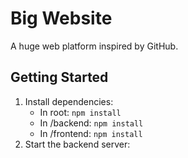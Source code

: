 # Big Website

A huge web platform inspired by GitHub.

## Getting Started

1. Install dependencies:
   - In root: `npm install`
   - In /backend: `npm install`
   - In /frontend: `npm install`
2. Start the backend server: